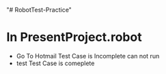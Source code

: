 "# RobotTest-Practice" 
# In PresentProject.robot
- Go To Hotmail Test Case is Incomplete can not run 
- test Test Case is comeplete 
